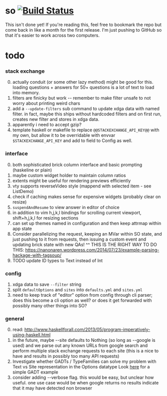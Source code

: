 # so [![Build Status](https://travis-ci.org/samtay/so.svg?branch=master)](https://travis-ci.org/samtay/so)


This isn't done yet! If you're reading this, feel free to bookmark the repo but
come back in like a month for the first release. I'm just pushing to GitHub so
that it's easier to work across two computers.

# todo

### stack exchange
0. actually conduit (or some other lazy method) might be good for this.
   loading questions + answers for 50+ questions is a lot of text to load into
   memory.
1. filters are finicky but work -- remember to make filter unsafe to not worry
   about printing weird chars
2. add a `--update-filters` sub command to update xdga data with named filter.
   in fact, maybe this ships without hardcoded filters and on first run, creates new
   filter and stores in xdga data.
3. apparently i need to accept gzip?
4. template haskell or makefile to replace `@@STACKEXCHANGE_API_KEY@@` with my
   own, but allow it to be overridable with envvar `$STACKEXCHANGE_API_KEY` and
   add to field to Config as well.

### interface
0. both sophisticated brick column interface and basic prompting (haskeline or
   plain)
1. maybe custom widget holder to maintain column ratios
2. extents might be useful for rendering previews efficiently
3. vty supports reverseVideo style (mappend with selected item - see ListDemo)
4. check if caching makes sense for expensive widgets (probably clear on
   resize)
5. `suspendAndResume` to view answer in editor of choice
6. in addition to vim h,j,k,l bindings for scrolling current viewport,
   shift+h,j,k,l for resizing sections
7. can set up themes named in configuration and then keep attrmap within app state
3. Consider parallelizing the request, keeping an MVar within SO state, and
   just pushing to it from requests, then issuing a custom event and updating
   brick state with new QAs!
   ^^ THIS IS THE RIGHT WAY TO DO THIS:
   https://nanonaren.wordpress.com/2014/07/23/example-parsing-hackage-with-tagsoup/
4. TODO update ID types to Text instead of Int

### config
1. xdga data to save `--filter` string
2. split `defaultOptions` and `sites` into `defaults.yml` and `sites.yml`
3. need to keep track of "editor" option from config through cli parser; does this
   become a cli option as well? or does it get forwarded with possibly many other things
   into SO?

### general
0. read: http://www.haskellforall.com/2013/05/program-imperatively-using-haskell.html
1. in the future, maybe --site defaults to Nothing (so long as --google is
   used) and we parse out any known URLs from google search and perform
   multiple stack exchange requests to each site (this is a nice to have and
   results in possibly too many API requests)
2. Investigate whether GADTs / TypeFamilies can solve my problem with Text vs
   Site representation in the Options datatype
   Look [here](https://github.com/aviaviavi/confetti/blob/master/src/Lib.hs) for a simple GADT example
3. consider adding --verbose flag. this would be easy, but unclear how useful.
   one use case would be when google returns no results indicate that it may
   have detected non browser
